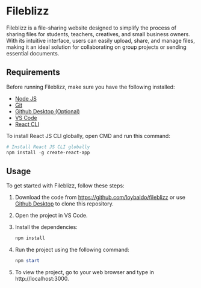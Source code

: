 # Fileblizz

Fileblizz is a file-sharing website designed to simplify the process of sharing files for students, teachers, creatives, and small business owners. With its intuitive interface, users can easily upload, share, and manage files, making it an ideal solution for collaborating on group projects or sending essential documents.

## Requirements

Before running Fileblizz, make sure you have the following installed:

- [Node JS](https://nodejs.org/)
- [Git](https://git-scm.com/)
- [Github Desktop (Optional)](https://desktop.github.com/)
- [VS Code](https://code.visualstudio.com/)
- [React CLI](https://www.npmjs.com/package/create-react-app)

To install React JS CLI globally, open CMD and run this command:

```powershell
# Install React JS CLI globally
npm install -g create-react-app
```

## Usage

To get started with Fileblizz, follow these steps:

1. Download the code from https://github.com/loybaldo/fileblizz or use [Github Desktop](https://desktop.github.com/) to clone this repository.

2. Open the project in VS Code.

3. Install the dependencies:

    ```powershell
    npm install
    ```

4. Run the project using the following command:

    ```powershell
    npm start
    ```

5. To view the project, go to your web browser and type in http://localhost:3000.
